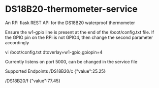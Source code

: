# DS18B20-thermometer-service
An RPi flask REST API for the DS18B20 waterproof thermometer

Ensure the w1-gpio line is present at the end of the /boot/config.txt file. If the GPIO pin on the 
RPi is not GPIO4, then change the second parameter accordingly

vi /boot/config.txt
dtoverlay=w1-gpio,gpiopin=4

Currently listens on port 5000, can be changed in the service file

Supported Endpoints
/DS18B20/c
{"value":25.25}

/DS18B20/f
{"value":77.45}


